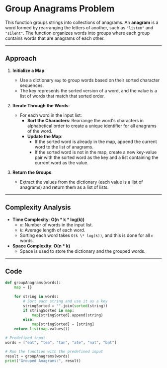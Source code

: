 # Group Anagrams Problem

This function groups strings into collections of anagrams. An **anagram** is a word formed by rearranging the letters of another, such as `"listen"` and `"silent"`. The function organizes words into groups where each group contains words that are anagrams of each other.

---

## Approach

1. **Initialize a Map**:
   - Use a dictionary `map` to group words based on their sorted character sequences.
   - The key represents the sorted version of a word, and the value is a list of words that match that sorted order.

2. **Iterate Through the Words**:
   - For each word in the input list:
     - **Sort the Characters**: Rearrange the word's characters in alphabetical order to create a unique identifier for all anagrams of the word.
     - **Update the Map**:
       - If the sorted word is already in the map, append the current word to the list of anagrams.
       - If the sorted word is not in the map, create a new key-value pair with the sorted word as the key and a list containing the current word as the value.

3. **Return the Groups**:
   - Extract the values from the dictionary (each value is a list of anagrams) and return them as a list of lists.

---

## Complexity Analysis

- **Time Complexity**: **O(n \* k \* log(k))**
   - `n`: Number of words in the input list.
   - `k`: Average length of each word.
   - Sorting each word takes `O(k \* log(k))`, and this is done for all `n` words.
- **Space Complexity**: **O(n \* k)**
   - Space is used to store the dictionary and the grouped words.

---

## Code

```python
def groupAnagrams(words):
    map = {} 
    
    for string in words:
        # Sort each string and use it as a key
        stringSorted = "".join(sorted(string))
        if stringSorted in map:
            map[stringSorted].append(string)
        else:
            map[stringSorted] = [string]
    return list(map.values())

# Predefined input
words = ["eat", "tea", "tan", "ate", "nat", "bat"]

# Run the function with the predefined input
result = groupAnagrams(words)
print("Grouped Anagrams:", result)

